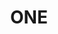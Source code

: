 ---
title: ONE
description: A portfolio template built with Astro.
tags: ["Astro"]
publishDate: 2025-09-01
url: https://github.com/DMouayad/one
---